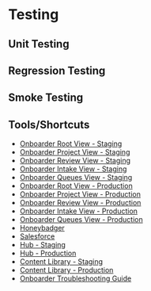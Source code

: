 # Testing

## Unit Testing 
## Regression Testing 
## Smoke Testing
## Tools/Shortcuts
- [Onboarder Root View - Staging](https://onboarder-opex-staging.g5devops.com/)
- [Onboarder Project View - Staging](https://onboarder-opex-staging.g5devops.com/projects)
- [Onboarder Review View - Staging](https://onboarder-opex-staging.g5devops.com/review)
- [Onboarder Intake View - Staging](https://onboarder-opex-staging.g5devops.com/intake)
- [Onboarder Queues View - Staging](https://onboarder-opex-staging.g5devops.com/queues)
- [Onboarder Root View - Production](https://onboarder.g5marketingcloud.com)
- [Onboarder Project View - Production](https://onboarder.g5marketingcloud.com/projects)
- [Onboarder Review View - Production](https://onboarder.g5marketingcloud.com/review)
- [Onboarder Intake View - Production](https://onboarder.g5marketingcloud.com/intake)
- [Onboarder Queues View - Production](https://onboarder.g5marketingcloud.com/queues)
- [Honeybadger]()
- [Salesforce]()
- [Hub - Staging](https://hub-content-staging.g5devops.com/)
- [Hub - Production](https://hub.g5marketingcloud.com/)
- [Content Library - Staging](https://content-management-system-content-staging.g5devops.com/admin/clients/g5-c-5mt8jmdvl-lander-software/content_liquids)
- [Content Library - Production](https://cms.g5marketingcloud.com/admin/clients/g5-c-5g12gh58f-johnny-s-rc-testing/content_liquids)
- [Onboarder Troubleshooting Guide](https://docs.google.com/document/d/15EVwjOl7hJK617z0aq_--5h2oQ6tM1TQPTsRCLJfqDE/edit?pli=1)
